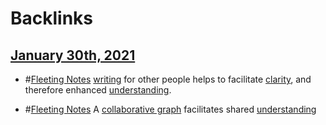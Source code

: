 
# Backlinks
## [January 30th, 2021](<January 30th, 2021.md>)
- #[Fleeting Notes](<Fleeting Notes.md>) [writing](<writing.md>) for other people helps to facilitate [clarity](<clarity.md>), and therefore enhanced [understanding](<understanding.md>).

- #[Fleeting Notes](<Fleeting Notes.md>) A [collaborative graph](<collaborative graph.md>) facilitates shared [understanding](<understanding.md>)

